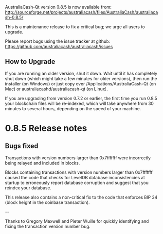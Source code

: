 AustraliaCash-Qt version 0.8.5 is now available from:
  http://sourceforge.net/projects/australiacash/files/AustraliaCash/australiacash-0.8.5/

This is a maintenance release to fix a critical bug;
we urge all users to upgrade.

Please report bugs using the issue tracker at github:
  https://github.com/australiacash/australiacash/issues


How to Upgrade
--------------

If you are running an older version, shut it down. Wait
until it has completely shut down (which might take a few minutes for older
versions), then run the installer (on Windows) or just copy over
/Applications/AustraliaCash-Qt (on Mac) or australiacashd/australiacash-qt (on Linux).

If you are upgrading from version 0.7.2 or earlier, the first time you
run 0.8.5 your blockchain files will be re-indexed, which will take
anywhere from 30 minutes to several hours, depending on the speed of
your machine.

0.8.5 Release notes
===================

Bugs fixed
----------

Transactions with version numbers larger than 0x7fffffff were
incorrectly being relayed and included in blocks.

Blocks containing transactions with version numbers larger
than 0x7fffffff caused the code that checks for LevelDB database
inconsistencies at startup to erroneously report database
corruption and suggest that you reindex your database.

This release also contains a non-critical fix to the code that
enforces BIP 34 (block height in the coinbase transaction).

--

Thanks to Gregory Maxwell and Pieter Wuille for quickly
identifying and fixing the transaction version number bug.
